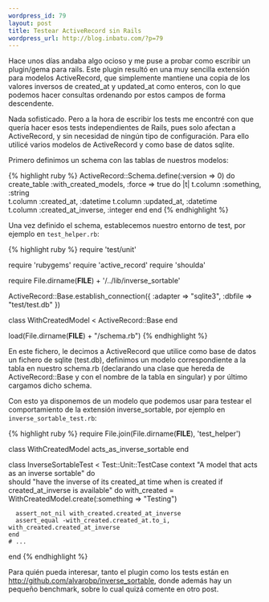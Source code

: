 ```yaml
--- 
wordpress_id: 79
layout: post
title: Testear ActiveRecord sin Rails
wordpress_url: http://blog.inbatu.com/?p=79
---
```

Hace unos días andaba algo ocioso y me puse a probar como escribir un plugin/gema para rails. Este plugin resultó en una muy sencilla extensión para modelos ActiveRecord, que simplemente mantiene una copia de los valores inversos de created_at y updated_at como enteros, con lo que podemos hacer consultas ordenando por estos campos de forma descendente.

Nada sofisticado. Pero a la hora de escribir los tests me encontré con que quería hacer esos tests independientes de Rails, pues solo afectan a ActiveRecord, y sin necesidad de ningún tipo de configuración. Para ello utilicé varios modelos de ActiveRecord y como base de datos sqlite.

Primero definimos un schema con las tablas de nuestros modelos:

{% highlight ruby %}
ActiveRecord::Schema.define(:version => 0) do
  create_table :with_created_models, :force => true do |t|
    t.column :something, :string    
    t.column :created_at, :datetime
    t.column :updated_at, :datetime    
    t.column :created_at_inverse, :integer
  end
end
{% endhighlight %}

Una vez definido el schema, establecemos nuestro entorno de test, por ejemplo en <code>test_helper.rb</code>:

{% highlight ruby %}
require 'test/unit'

require 'rubygems'
require 'active_record'
require 'shoulda'

require File.dirname(__FILE__) + '/../lib/inverse_sortable'

ActiveRecord::Base.establish_connection({
    :adapter => "sqlite3",
    :dbfile => "test/test.db"
})

class WithCreatedModel < ActiveRecord::Base
end

load(File.dirname(__FILE__) + "/schema.rb")
{% endhighlight %}

En este fichero, le decimos a ActiveRecord que utilice como base de datos un fichero de sqlite (test.db), definimos un modelo correspondiente a la tabla en nuestro schema.rb (declarando una clase que hereda de ActiveRecord::Base y con el nombre de la tabla en singular) y por último cargamos dicho schema.

Con esto ya disponemos de un modelo que podemos usar para testear el comportamiento de la extensión inverse_sortable, por ejemplo en <code>inverse_sortable_test.rb</code>:

{% highlight ruby %}
require File.join(File.dirname(__FILE__), 'test_helper')

class WithCreatedModel
  acts_as_inverse_sortable
end

class InverseSortableTest < Test::Unit::TestCase
  context "A model that acts as an inverse sortable" do    
    should "have the inverse of its created_at time when is created if created_at_inverse is available" do
      with_created = WithCreatedModel.create(:something => "Testing")
      
      assert_not_nil with_created.created_at_inverse
      assert_equal -with_created.created_at.to_i, with_created.created_at_inverse
    end
    # ...
end
{% endhighlight %}

Para quién pueda interesar, tanto el plugin como los tests están en <a href="http://github.com/alvarobp/inverse_sortable">http://github.com/alvarobp/inverse_sortable</a>, donde además hay un pequeño benchmark, sobre lo cual quizá comente en otro post.
